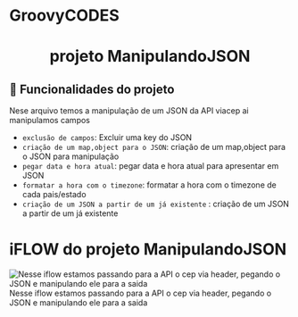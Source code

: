 # GroovyCODES

<h1 align="center"> projeto ManipulandoJSON </h1>

## :hammer: Funcionalidades do projeto
Nese arquivo temos a manipulação de um JSON da API viacep ai manipulamos campos
- `exclusão de campos`: Excluir uma key do JSON
- `criação de um map,object para o JSON`: criação de um map,object para o JSON para manipulação
- `pegar data e hora atual`: pegar data e hora atual para apresentar em JSON
- `formatar a hora com o timezone`: formatar a hora com o timezone de cada pais/estado
- `criação de um JSON a partir de um já existente` : criação de um JSON a partir de um já existente  



# iFLOW do projeto ManipulandoJSON
![Nesse iflow estamos passando para a API o cep via header, pegando o JSON e manipulando ele para a saida](https://user-images.githubusercontent.com/62634646/168680738-c7ac91ba-5151-48da-8871-fa5eba244f54.jpeg)
Nesse iflow estamos passando para a API o cep via header, pegando o JSON e manipulando ele para a saida

